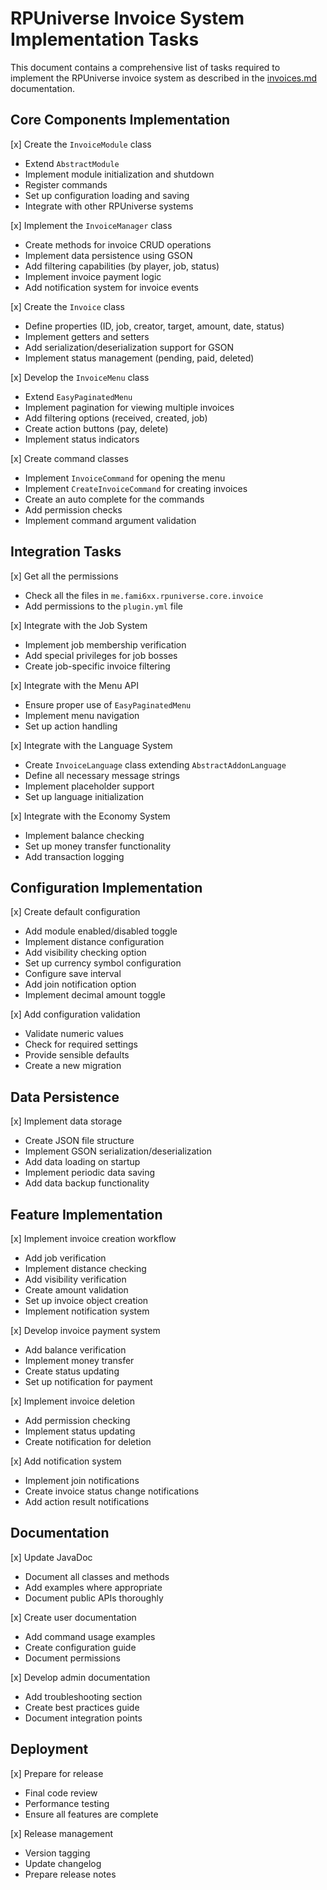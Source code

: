 # RPUniverse Invoice System Implementation Tasks

This document contains a comprehensive list of tasks required to implement the RPUniverse invoice system as described in the [invoices.md](invoices.md) documentation.

## Core Components Implementation

[x] Create the `InvoiceModule` class
   - Extend `AbstractModule`
   - Implement module initialization and shutdown
   - Register commands
   - Set up configuration loading and saving
   - Integrate with other RPUniverse systems

[x] Implement the `InvoiceManager` class
   - Create methods for invoice CRUD operations
   - Implement data persistence using GSON
   - Add filtering capabilities (by player, job, status)
   - Implement invoice payment logic
   - Add notification system for invoice events

[x] Create the `Invoice` class
   - Define properties (ID, job, creator, target, amount, date, status)
   - Implement getters and setters
   - Add serialization/deserialization support for GSON
   - Implement status management (pending, paid, deleted)

[x] Develop the `InvoiceMenu` class
   - Extend `EasyPaginatedMenu`
   - Implement pagination for viewing multiple invoices
   - Add filtering options (received, created, job)
   - Create action buttons (pay, delete)
   - Implement status indicators

[x] Create command classes
   - Implement `InvoiceCommand` for opening the menu
   - Implement `CreateInvoiceCommand` for creating invoices
   - Create an auto complete for the commands
   - Add permission checks
   - Implement command argument validation

## Integration Tasks

[x] Get all the permissions
   - Check all the files in `me.fami6xx.rpuniverse.core.invoice`
   - Add permissions to the `plugin.yml` file

[x] Integrate with the Job System
   - Implement job membership verification
   - Add special privileges for job bosses
   - Create job-specific invoice filtering

[x] Integrate with the Menu API
   - Ensure proper use of `EasyPaginatedMenu`
   - Implement menu navigation
   - Set up action handling

[x] Integrate with the Language System
   - Create `InvoiceLanguage` class extending `AbstractAddonLanguage`
   - Define all necessary message strings
   - Implement placeholder support
   - Set up language initialization

[x] Integrate with the Economy System
   - Implement balance checking
   - Set up money transfer functionality
   - Add transaction logging

## Configuration Implementation

[x] Create default configuration
   - Add module enabled/disabled toggle
   - Implement distance configuration
   - Add visibility checking option
   - Set up currency symbol configuration
   - Configure save interval
   - Add join notification option
   - Implement decimal amount toggle

[x] Add configuration validation
   - Validate numeric values
   - Check for required settings
   - Provide sensible defaults
   - Create a new migration 

## Data Persistence

[x] Implement data storage
   - Create JSON file structure
   - Implement GSON serialization/deserialization
   - Add data loading on startup
   - Implement periodic data saving
   - Add data backup functionality

## Feature Implementation

[x] Implement invoice creation workflow
   - Add job verification
   - Implement distance checking
   - Add visibility verification
   - Create amount validation
   - Set up invoice object creation
   - Implement notification system

[x] Develop invoice payment system
   - Add balance verification
   - Implement money transfer
   - Create status updating
   - Set up notification for payment

[x] Implement invoice deletion
   - Add permission checking
   - Implement status updating
   - Create notification for deletion

[x] Add notification system
   - Implement join notifications
   - Create invoice status change notifications
   - Add action result notifications

## Documentation

[x] Update JavaDoc
   - Document all classes and methods
   - Add examples where appropriate
   - Document public APIs thoroughly

[x] Create user documentation
   - Add command usage examples
   - Create configuration guide
   - Document permissions

[x] Develop admin documentation
   - Add troubleshooting section
   - Create best practices guide
   - Document integration points

## Deployment

[x] Prepare for release
   - Final code review
   - Performance testing
   - Ensure all features are complete

[x] Release management
   - Version tagging
   - Update changelog
   - Prepare release notes
